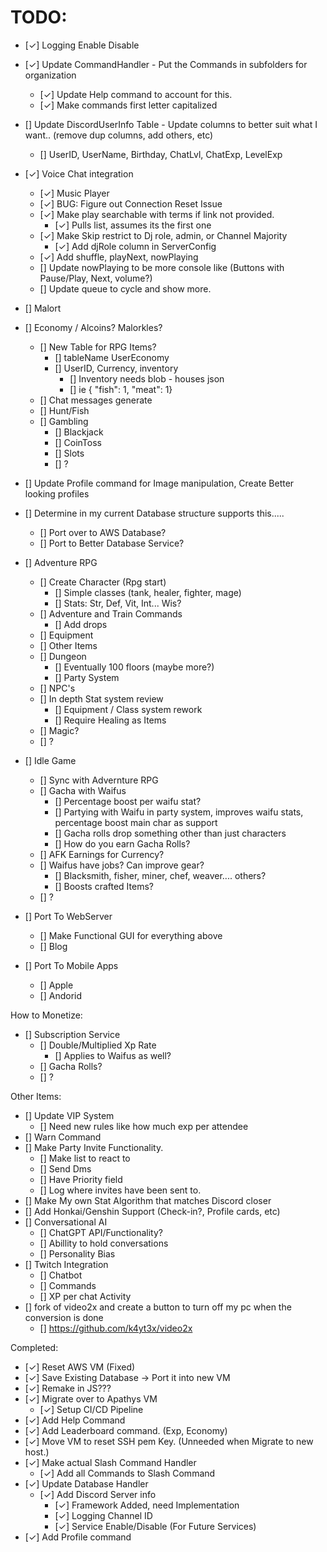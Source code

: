 # TODO:

- [✓] Logging Enable Disable
- [✓] Update CommandHandler - Put the Commands in subfolders for organization
  - [✓] Update Help command to account for this.
  - [✓] Make commands first letter capitalized  
- [] Update DiscordUserInfo Table - Update columns to better suit what I want.. (remove dup columns, add others, etc) 
  - [] UserID, UserName, Birthday, ChatLvl, ChatExp, LevelExp
- [✓] Voice Chat integration
  - [✓] Music Player
  - [✓] BUG: Figure out Connection Reset Issue
  - [✓] Make play searchable with terms if link not provided.
    - [✓] Pulls list, assumes its the first one
  - [✓] Make Skip restrict to Dj role, admin, or Channel Majority
    - [✓] Add djRole column in ServerConfig 
  - [✓] Add shuffle, playNext, nowPlaying
  - [] Update nowPlaying to be more console like (Buttons with Pause/Play, Next, volume?)
  - [] Update queue to cycle and show more. 
- [] Malort
- [] Economy / Alcoins? Malorkles?
  - [] New Table for RPG Items?
    - [] tableName UserEconomy
    - [] UserID, Currency, inventory
      - [] Inventory needs blob - houses json
       - [] ie { "fish": 1, "meat": 1}
  - [] Chat messages generate
  - [] Hunt/Fish
  - [] Gambling
    - [] Blackjack
    - [] CoinToss
    - [] Slots
    - [] ?
- [] Update Profile command for Image manipulation, Create Better looking profiles
- [] Determine in my current Database structure supports this.....
  - [] Port over to AWS Database? 
  - [] Port to Better Database Service?
- [] Adventure RPG
  - [] Create Character (Rpg start)
    - [] Simple classes (tank, healer, fighter, mage) 
    - [] Stats: Str, Def, Vit, Int... Wis?
  - [] Adventure and Train Commands
    - [] Add drops
  - [] Equipment
  - [] Other Items
  - [] Dungeon 
    - [] Eventually 100 floors (maybe more?)
    - [] Party System
  - [] NPC's
  - [] In depth Stat system review
    - [] Equipment / Class system rework
    - [] Require Healing as Items
  - [] Magic?
  - [] ? 
- [] Idle Game
  - [] Sync with Advernture RPG
  - [] Gacha with Waifus
    - [] Percentage boost per waifu stat?
    - [] Partying with Waifu in party system, improves waifu stats, percentage boost main char as support
    - [] Gacha rolls drop something other than just characters
    - [] How do you earn Gacha Rolls?
  - [] AFK Earnings for Currency?
  - [] Waifus have jobs? Can improve gear?
    - [] Blacksmith, fisher, miner, chef, weaver.... others?
    - [] Boosts crafted Items?
  - [] ?

- [] Port To WebServer
  - [] Make Functional GUI for everything above
  - [] Blog
- [] Port To Mobile Apps
  - [] Apple
  - [] Andorid

How to Monetize: 
- [] Subscription Service
  - [] Double/Multiplied Xp Rate
    - [] Applies to Waifus as well?
  - [] Gacha Rolls?
  - [] ?

Other Items:
- [] Update VIP System
  - [] Need new rules like how much exp per attendee
- [] Warn Command
- [] Make Party Invite Functionality.
  - [] Make list to react to
  - [] Send Dms
  - [] Have Priority field
  - [] Log where invites have been sent to.
- [] Make My own Stat Algorithm that matches Discord closer
- [] Add Honkai/Genshin Support (Check-in?, Profile cards, etc)
- [] Conversational AI
  - [] ChatGPT API/Functionality?
  - [] Abillity to hold conversations
  - [] Personality Bias
- [] Twitch Integration
  - [] Chatbot
  - [] Commands
  - [] XP per chat Activity
- [] fork of video2x and create a button to turn off my pc when the conversion is done
  - [] https://github.com/k4yt3x/video2x

Completed:
- [✓] Reset AWS VM (Fixed)
- [✓] Save Existing Database -> Port it into new VM
- [✓] Remake in JS???
- [✓] Migrate over to Apathys VM
  - [✓] Setup CI/CD Pipeline
- [✓] Add Help Command
- [✓] Add Leaderboard command. (Exp, Economy)
- [✓] Move VM to reset SSH pem Key. (Unneeded when Migrate to new host.)
- [✓] Make actual Slash Command Handler
  - [✓] Add all Commands to Slash Command
- [✓] Update Database Handler
  - [✓] Add Discord Server info
      - [✓] Framework Added, need Implementation
    - [✓] Logging Channel ID
    - [✓] Service Enable/Disable (For Future Services)
- [✓] Add Profile command



